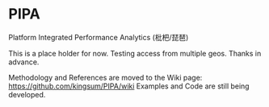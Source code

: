 # PIPA
Platform Integrated Performance Analytics (枇杷/琵琶)

This is a place holder for now. Testing access from multiple geos. Thanks in advance.

Methodology and References are moved to the Wiki page: https://github.com/kingsum/PIPA/wiki
Examples and Code are still being developed.

